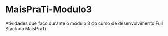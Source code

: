# MaisPraTi-Modulo3
Atividades que faço durante o módulo 3 do curso de desenvolvimento Full Stack da MaisPraTi
